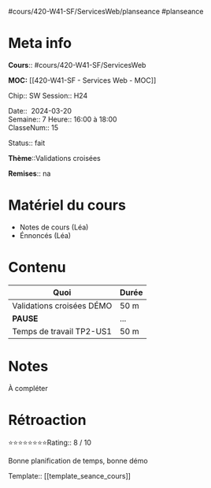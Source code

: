 #cours/420-W41-SF/ServicesWeb/planseance #planseance
# Meta info

**Cours**:: #cours/420-W41-SF/ServicesWeb 

**MOC:** [[420-W41-SF - Services Web - MOC]]

Chip:: <span class="chip cours-2">SW</span>
Session:: H24

Date::  2024-03-20  
Semaine:: 7
Heure:: 16:00 à 18:00  
ClasseNum:: 15

Status:: <span class="chip done">fait</span> 

**Thème**::Validations croisées

**Remises**:: <span class="chip na">na</span>

# Matériel du cours
* Notes de cours (Léa)
* Énnoncés (Léa)
# Contenu
| Quoi                      | Durée |
| ------------------------- | ----- |
| Validations croisées DÉMO | 50 m  |
| **PAUSE**                 | ...   |
| Temps de travail TP2-US1  | 50 m  |
# Notes
À compléter

# Rétroaction
⭐⭐⭐⭐⭐⭐⭐⭐Rating:: 8 / 10

Bonne planification de temps, bonne démo

Template:: [[template_seance_cours]]